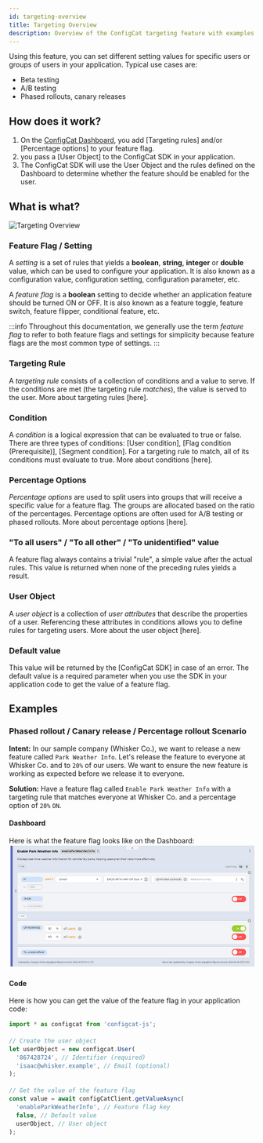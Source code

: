```yaml
---
id: targeting-overview
title: Targeting Overview
description: Overview of the ConfigCat targeting feature with examples.
---
```


Using this feature, you can set different setting values for specific users or groups of users in your application. Typical use cases are:
- Beta testing
- A/B testing
- Phased rollouts, canary releases

## How does it work?

1. On the <a href="https://app.configcat.com" target="_blank">ConfigCat Dashboard</a>, you add [Targeting rules] and/or [Percentage options] to your feature flag.
2. you pass a [User Object] to the ConfigCat SDK in your application.
3. The ConfigCat SDK will use the User Object and the rules defined on the Dashboard to determine whether the feature should be enabled for the user.

## What is what?
![Targeting Overview](/assets/targeting/targeting-overview/targeting.jpg)

### Feature Flag / Setting

A *setting* is a set of rules that yields a **boolean**, **string**, **integer** or **double** value, which can be used to configure your application. It is also known as a configuration value, configuration setting, configuration parameter, etc.

A *feature flag* is a **boolean** setting to decide whether an application feature should be turned ON or OFF. It is also known as a feature toggle, feature switch, feature flipper, conditional feature, etc.

:::info
Throughout this documentation, we generally use the term *feature flag* to refer to both feature flags and settings for simplicity because feature flags are the most common type of settings.
:::

### Targeting Rule

A *targeting rule* consists of a collection of conditions and a value to serve. If the conditions are met (the targeting rule *matches*), the value is served to the user. More about targeting rules [here].

### Condition

A *condition* is a logical expression that can be evaluated to true or false. There are three types of conditions: [User condition], [Flag condition (Prerequisite)], [Segment condition]. For a targeting rule to match, all of its conditions must evaluate to true. More about conditions [here].

### Percentage Options

*Percentage options* are used to split users into groups that will receive a specific value for a feature flag. The groups are allocated based on the ratio of the percentages. Percentage options are often used for A/B testing or phased rollouts. More about percentage options [here].

### "To all users" / "To all other" / "To unidentified" value

A feature flag always contains a trivial "rule", a simple value after the actual rules. This value is returned when none of the preceding rules yields a result.

### User Object

A *user object* is a collection of *user attributes* that describe the properties of a user. Referencing these attributes in conditions allows you to define rules for targeting users. More about the user object [here].

### Default value

This value will be returned by the [ConfigCat SDK] in case of an error. The default value is a required parameter when you use the SDK in your application code to get the value of a feature flag.

## Examples

### Phased rollout / Canary release / Percentage rollout Scenario

**Intent:** In our sample company (Whisker Co.), we want to release a new feature called `Park Weather Info`. Let's release the feature to everyone at Whisker Co. and to `20%` of our users. We want to ensure the new feature is working as expected before we release it to everyone.

**Solution:** Have a feature flag called `Enable Park Weather Info` with a targeting rule that matches everyone at Whisker Co. and a percentage option of `20%` `ON`.

#### Dashboard
Here is what the feature flag looks like on the Dashboard:
![Phased rollout Example](../../static/assets/targeting/targeting-overview/phased-rollout.jpg)

#### Code
Here is how you can get the value of the feature flag in your application code:
```js
import * as configcat from 'configcat-js';

// Create the user object
let userObject = new configcat.User(
  '867428724', // Identifier (required)
  'isaac@whisker.example', // Email (optional)
);

// Get the value of the feature flag
const value = await configCatClient.getValueAsync(
  'enableParkWeatherInfo', // Feature flag key
  false, // Default value
  userObject, // User object
);
```